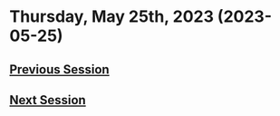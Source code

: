 # Thursday, May 25th, 2023 (2023-05-25)

## [Previous Session](./2023-05-17.md)

## 

## [Next Session](./2023-XX-XX.md)
